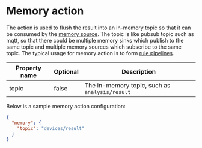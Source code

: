# Memory action

The action is used to flush the result into an in-memory topic so that it can be consumed by the [memory source](../sources/memory.md). The topic is like pubsub topic such as mqtt, so that there could be multiple memory sinks which publish to the same topic and multiple memory sources which subscribe to the same topic. The typical usage for memory action is to form [rule pipelines](../rule_pipeline.md).

| Property name      | Optional | Description                                                  |
| ------------------ | -------- | ------------------------------------------------------------ |
| topic              | false    | The in-memory topic, such as `analysis/result`                    |

Below is a sample memory action configuration:

```json
{
  "memory": {
    "topic": "devices/result"
  }
}
```